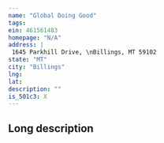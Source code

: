 ```yaml
---
name: "Global Doing Good"
tags:
ein: 461561483
homepage: "N/A"
address: |
 1645 Parkhill Drive, \nBillings, MT 59102
state: "MT"
city: "Billings"
lng: 
lat: 
description: ""
is_501c3: X
---
```


## Long description



